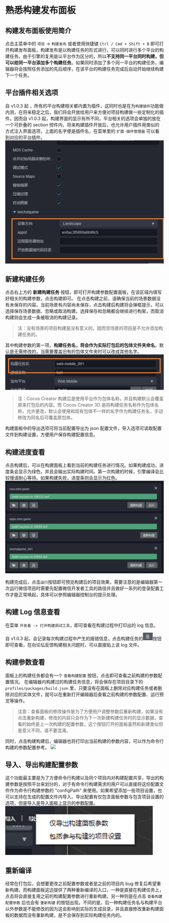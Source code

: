 # 熟悉构建发布面板

## 构建发布面板使用简介
点击主菜单中的 `项目` -> `构建发布` 或者使用快捷键 `Ctrl / Cmd + Shift + B` 即可打开构建发布面板，构建发布是以构建任务的形式进行，可以同时进行多个平台的构建任务。由于引擎的复用是以平台作为区分的，所以**不支持同一平台同时构建，但可以给同一平台添加多个构建任务**。如果同时添加了多个同一平台的构建任务，编辑器将会按照任务添加的先后顺序，在该平台的构建任务完成后自动开始继续构建下一个任务。

## 平台插件相关选项
自 v1.0.3 起 ，所有的平台构建相关都内置为插件，这同时也是在为`构建插件`功能做内测，在将来稳定之后，我们将会开放给用户来方便对项目构建做一些定制化的插件。因而自 v1.0.3 起，构建界面的显示有所不同，平台相关的选项会单独的放在一个可折叠的 section 控件内，将来构建插件开放后，也允许用户插件用类似的方式注入界面选项，上面的名字便是插件名，在菜单里的 `扩展-插件管理器` 可以看到对应的平台插件。
![](build-panel/main.jpg)

## 新建构建任务
点击右上方的 **新建构建任务** 按钮，即可打开构建参数配置面板，在该区域内填写好相关的构建参数，点击构建即可。
在点击构建之前，请确保当前的场景数据没有未保存的内容。当前场景有内容尚未保存，点击构建后构建将会弹框提示，可以选择保存场景数据、忽略或取消构建。选择保存和忽略都会继续进行构架，而取消构建则会生成一条被取消的构建记录。
>注：没有场景的项目构建是没有意义的，因而空场景的项目是不允许添加构建任务的。

其中构建参数的第一项，**构建任务名，将会作为实际打包后的包体文件夹命名**，默认是无需修改的，当需要覆盖旧有的包体文件夹时可以改成其他名字。
![](build-panel/build-task.jpg)
>注：Cocos Creator 构建后是使用平台作为包体名称，并且构建默认会覆盖原来打包后的内容。而 Cocos Creator 3D 是将构建任务名称作为包体名称，允许更改，默认会使用和现有包体不一样的名字作为构建任务名，手动修改为同名后可覆盖原包体。

构建面板中的导出选项可将当前配置导出为 json 配置文件，导入选项可读取配置文件到构建设置，方便用户保存构建配置信息。

## 构建进度查看
点击构建后，可以在构建面板上看到当前的构建任务进行情况。如果构建成功，进度条会显示为绿色，并且会输出实际构建时间。第一次构建的时候，引擎编译会比较慢请耐心等待。如果构建失败，进度条则会显示为红色。
![](build-panel/task-list.jpg)

构建完成后，点击`运行`按钮即可预览构建后的项目效果，需要注意的是编辑器第一次运行微信项目时需要先配置微信开发者工具的路径并且做好一系列的登录配置工作才能正常唤起，具体可以参照编辑器控制台的提示处理。

## 构建 Log 信息查看
在菜单 `开发者 -> 打开构建调试工具`，即可查看在构建过程中打印出的 log 信息。

自 v1.0.3 起，会记录每次构建过程中产生的报错信息，点击构建任务的![](build-panel/log.jpg)按钮即可查看，在向论坛反馈构建相关问题时，可以直接贴上该 log 文件。

## 构建参数查看
面板上的构建任务都会有一个 `查看构建配置` 按钮，点击即可查看之前构建的参数配置情况。
在编辑器内构建过的构建任务信息，将会保存在项目目录下的 `profiles/packages/build.json` 里，只要没有在面板上删除对应构建任务或者删除对应的实体文件，就可以在重新打开编辑器后查看之前构建的参数配置、运行预览等操作。

> 注意：查看面板的修改操作是为了方便用户调整参数后重新构建，如果没有点击重新构建，修改的内容只会作为下一次新建构建任务时的显示数据，查看的始终是上一次构建的配置参数，这个按钮打开的面板虽然和新建类似但是意义不同，请不要混淆。

同时，点击构建构建后，编辑器也将打印出当前构建的参数内容，可以作为命令行构建的参数配置参考。
![](build-panel/build-console.jpg)

## 导入、导出构建配置参数
这个功能最主要是为了方便命令行构建以及同个项目内对构建配置共享，导出的构建参数是按照平台来划分的，对于有命令行构建需求的用户可以直接将这份配置文件作为命令行构建参数的 "configPath" 来使用。如果希望添加一些项目设置，也可以支持在生成的配置文件内导入。导出配置有仅包含面板参数与包含项目设置的选项，但是导入是导入面板上显示的参数配置。
![](build-panel/export.jpg)

## 重新编译
经常在打包后，会想要更改之前配置参数或者是之前的项目内 bug 修复后希望重新构建。而构建面板这边提供了两种重新编译的入口，一种是直接在构建任务上，点击将会直接复用之前的构建配置参数进行重新构建。另一种则是在点击 `查看构建配置参数` 后也会有 `重新构建` 的按钮出现。不同的是，后一种构建任务名与构建平台以外参数是不能修改的因为这会影响到实际的生成目录，并且直接修改重新构建面板的数据而没有重新构建，是不会保存到实际构建任务内的。

